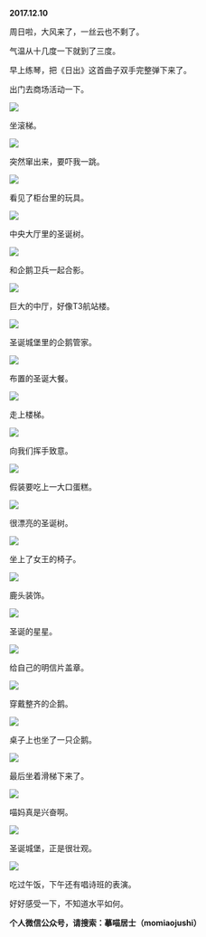 
          
            
**2017.12.10**

周日啦，大风来了，一丝云也不剩了。

气温从十几度一下就到了三度。

早上练琴，把《日出》这首曲子双手完整弹下来了。

出门去商场活动一下。




![](//upload-images.jianshu.io/upload_images/51001-5606e57037c9e388.jpg)




坐滚梯。




![](//upload-images.jianshu.io/upload_images/51001-d8128557cd487140.jpg)




突然窜出来，要吓我一跳。




![](//upload-images.jianshu.io/upload_images/51001-9602a1aef3c1af19.jpg)




看见了柜台里的玩具。




![](//upload-images.jianshu.io/upload_images/51001-2713909787cfba97.jpg)




中央大厅里的圣诞树。




![](//upload-images.jianshu.io/upload_images/51001-811b98cc1334dfd6.jpg)




和企鹅卫兵一起合影。




![](//upload-images.jianshu.io/upload_images/51001-15a9b1102eb6ac5d.jpg)




巨大的中厅，好像T3航站楼。




![](//upload-images.jianshu.io/upload_images/51001-7eeb397065827c47.jpg)




圣诞城堡里的企鹅管家。




![](//upload-images.jianshu.io/upload_images/51001-e81be0bb8402d2e4.jpg)




布置的圣诞大餐。




![](//upload-images.jianshu.io/upload_images/51001-52cdbb55c1d1583d.jpg)




走上楼梯。




![](//upload-images.jianshu.io/upload_images/51001-0cdc248fd76becd9.jpg)




向我们挥手致意。




![](//upload-images.jianshu.io/upload_images/51001-75cc65ceeae3815a.jpg)




假装要吃上一大口蛋糕。




![](//upload-images.jianshu.io/upload_images/51001-6742303ee2f7f339.jpg)




很漂亮的圣诞树。




![](//upload-images.jianshu.io/upload_images/51001-6ec93b3587e77916.jpg)




坐上了女王的椅子。




![](//upload-images.jianshu.io/upload_images/51001-c0b59eceda4f6c78.jpg)




鹿头装饰。




![](//upload-images.jianshu.io/upload_images/51001-8ffd382fc0fa4a7b.jpg)




圣诞的星星。




![](//upload-images.jianshu.io/upload_images/51001-728e8152fd3064df.jpg)




给自己的明信片盖章。




![](//upload-images.jianshu.io/upload_images/51001-d2affa2612ed1aa8.jpg)




穿戴整齐的企鹅。




![](//upload-images.jianshu.io/upload_images/51001-6dd23e7925ef0fb9.jpg)




桌子上也坐了一只企鹅。




![](//upload-images.jianshu.io/upload_images/51001-f0bf6b384a5dbe97.jpg)




最后坐着滑梯下来了。




![](//upload-images.jianshu.io/upload_images/51001-8f6e965f1aec2f1b.jpg)




喵妈真是兴奋啊。




![](//upload-images.jianshu.io/upload_images/51001-64f9b3673d65e86c.jpg)




圣诞城堡，正是很壮观。




![](//upload-images.jianshu.io/upload_images/51001-b57ed3e165158cb4.jpg)




吃过午饭，下午还有唱诗班的表演。

好好感受一下，不知道水平如何。


**个人微信公众号，请搜索：摹喵居士（momiaojushi）**

          
        